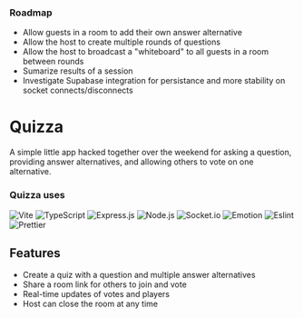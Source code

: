 ### Roadmap
- Allow guests in a room to add their own answer alternative
- Allow the host to create multiple rounds of questions
- Allow the host to broadcast a "whiteboard" to all guests in a room between rounds
- Sumarize results of a session
- Investigate Supabase integration for persistance and more stability on socket connects/disconnects

# Quizza

A simple little app hacked together over the weekend for asking a question, providing answer alternatives, and allowing others to vote on one alternative.

### Quizza uses
<span>
  <img alt="Vite" src="https://img.shields.io/badge/vite-000?style=for-the-badge&logo=vite" />
  <img alt="TypeScript" src="https://img.shields.io/badge/typescript-000?style=for-the-badge&logo=typescript" />
  <img alt="Express.js" src="https://img.shields.io/badge/express-000?style=for-the-badge&logo=express&logoColor=404D59" />
  <img alt="Node.js" src="https://img.shields.io/badge/node.js-000?style=for-the-badge&logo=nodedotjs" />
  <img alt="Socket.io" src="https://img.shields.io/badge/socket.io-000?style=for-the-badge&logo=socketdotio" />
  <img alt="Emotion" src="https://img.shields.io/badge/emotion-000?style=for-the-badge&logo=emotion" />
  <img alt="Eslint" src="https://img.shields.io/badge/eslint-000?style=for-the-badge&logo=eslint" />
  <img alt="Prettier" src="https://img.shields.io/badge/prettier-000?style=for-the-badge&logo=prettier" />
</span>

## Features

- Create a quiz with a question and multiple answer alternatives
- Share a room link for others to join and vote
- Real-time updates of votes and players
- Host can close the room at any time
